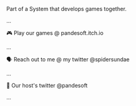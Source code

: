Part of a System that develops games together.

...

🎮 Play our games @ pandesoft.itch.io 

...

🗣 Reach out to me @ my twitter @spidersundae

...

🐇 Our host's twitter @pandesoft 

...
<!---
commanderpandesoft/commanderpandesoft is a ✨ special ✨ repository because its `README.md` (this file) appears on your GitHub profile.
You can click the Preview link to take a look at your changes.
--->
